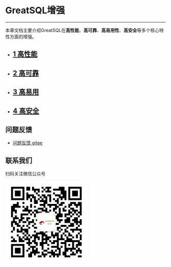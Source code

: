 # GreatSQL增强
---

本章文档主要介绍GreatSQL在**高性能**、**高可靠**、**高易用性**、**高安全**等多个核心特性方面的增强。

- ## [1 高性能](./5-1-highperf.md)
- ## [2 高可靠](./5-2-ha.md)
- ## [3 高易用](./5-3-easyuse.md)
- ## [4 高安全](./5-4-security.md)

**问题反馈**
---
- [问题反馈 gitee](https://gitee.com/GreatSQL/GreatSQL-Manual/issues)


**联系我们**
---

扫码关注微信公众号

![greatsql-wx](../greatsql-wx.jpg)
